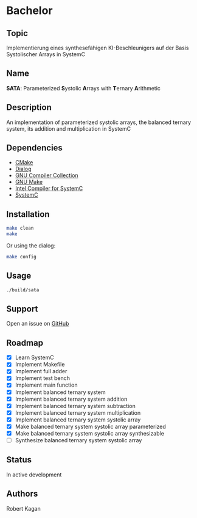 # Bachelor
## Topic
Implementierung eines synthesefähigen KI-Beschleunigers auf der Basis Systolischer Arrays in SystemC
## Name
**SATA**: Parameterized **S**ystolic **A**rrays with **T**ernary **A**rithmetic
## Description
An implementation of parameterized systolic arrays, the balanced ternary system, its addition and multiplication in SystemC
## Dependencies
- [CMake](https://www.cmake.org)
- [Dialog](https://invisible-island.net/dialog)
- [GNU Compiler Collection](https://gcc.gnu.org)
- [GNU Make](https://www.gnu.org/software/make)
- [Intel Compiler for SystemC](https://github.com/intel/systemc-compiler)
- [SystemC](https://www.accellera.org/downloads/standards/systemc)
## Installation
```sh
make clean
make
```
Or using the dialog:
```sh
make config
```
## Usage
```sh
./build/sata
```
## Support
Open an issue on [GitHub](https://github.com/libalis/bachelor/issues)
## Roadmap
- [X] Learn SystemC
- [X] Implement Makefile
- [X] Implement full adder
- [X] Implement test bench
- [X] Implement main function
- [X] Implement balanced ternary system
- [X] Implement balanced ternary system addition
- [X] Implement balanced ternary system subtraction
- [X] Implement balanced ternary system multiplication
- [X] Implement balanced ternary system systolic array
- [X] Make balanced ternary system systolic array parameterized
- [X] Make balanced ternary system systolic array synthesizable
- [ ] Synthesize balanced ternary system systolic array
## Status
In active development
## Authors
Robert Kagan
